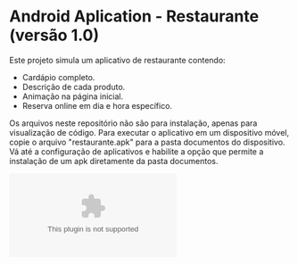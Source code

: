 # Android Aplication - Restaurante (versão 1.0)

Este projeto simula um aplicativo de restaurante contendo:

* Cardápio completo.
* Descrição de cada produto.
* Animação na página inicial.
* Reserva online em dia e hora específico.

Os arquivos neste repositório não são para instalação, apenas para visualização de código.
Para executar o aplicativo em um dispositivo móvel, copie o arquivo "restaurante.apk" para a pasta documentos do dispositivo.
Vá até a configuração de aplicativos e habilite a opção que permite a instalação de um apk diretamente da pasta documentos.

![Download APK](https://github.com/anaeltdgomes/Restaurante/blob/main/restaurante.apk)
